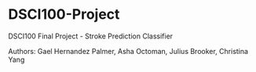 # DSCI100-Project
DSCI100 Final Project - Stroke Prediction Classifier

Authors: Gael Hernandez Palmer, Asha Octoman, Julius Brooker, Christina Yang
